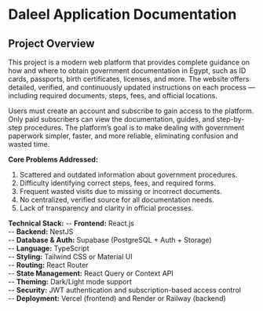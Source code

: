 # Daleel Application Documentation

## Project Overview
This project is a modern web platform that provides complete guidance on how and where to obtain government documentation in Egypt, such as ID cards, passports, birth certificates, licenses, and more.
The website offers detailed, verified, and continuously updated instructions on each process — including required documents, steps, fees, and official locations.

Users must create an account and subscribe to gain access to the platform.
Only paid subscribers can view the documentation, guides, and step-by-step procedures.
The platform’s goal is to make dealing with government paperwork simpler, faster, and more reliable, eliminating confusion and wasted time.

**Core Problems Addressed:**
1. Scattered and outdated information about government procedures.
2. Difficulty identifying correct steps, fees, and required forms.
3. Frequent wasted visits due to missing or incorrect documents.
4. No centralized, verified source for all documentation needs.
5. Lack of transparency and clarity in official processes.

**Technical Stack:**
-- **Frontend:** React.js  
-- **Backend:** NestJS  
-- **Database & Auth:** Supabase (PostgreSQL + Auth + Storage)  
-- **Language:** TypeScript  
-- **Styling:** Tailwind CSS or Material UI  
-- **Routing:** React Router  
-- **State Management:** React Query or Context API  
-- **Theming:** Dark/Light mode support  
-- **Security:** JWT authentication and subscription-based access control  
-- **Deployment:** Vercel (frontend) and Render or Railway (backend)
